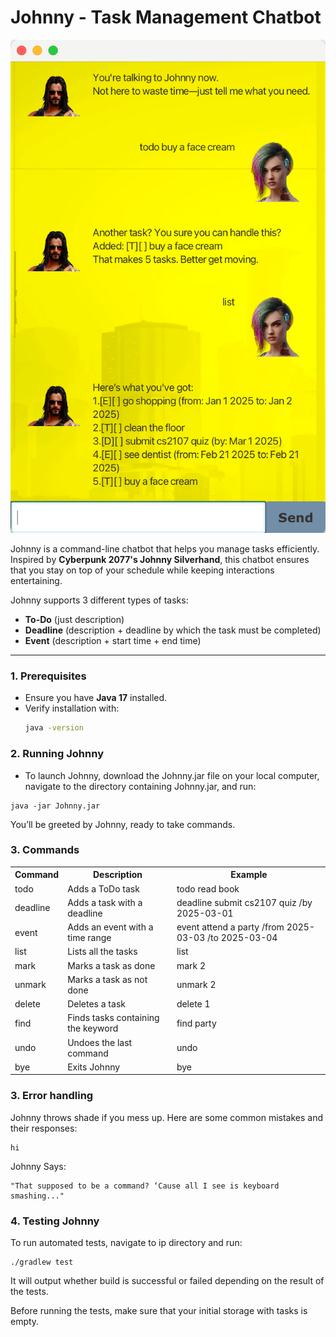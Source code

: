 # Johnny - Task Management Chatbot

![Ui.png](Ui.png)

Johnny is a command-line chatbot that helps you manage tasks efficiently. Inspired by **Cyberpunk 2077's Johnny Silverhand**, this chatbot ensures that you stay on top of your schedule while keeping interactions entertaining.

Johnny supports 3 different types of tasks:

* **To-Do** (just description)
* **Deadline** (description + deadline by which the task must be completed)
* **Event** (description + start time + end time)

---

### **1. Prerequisites**
- Ensure you have **Java 17** installed.
- Verify installation with:
  ```sh
  java -version

### **2. Running Johnny**
- To launch Johnny, download the Johnny.jar file on your local computer, navigate to the directory containing Johnny.jar, and run:
```angular2html
java -jar Johnny.jar
```
You’ll be greeted by Johnny, ready to take commands.

### **3. Commands**

<table>
  <tr>
    <th>Command</th>
    <th>Description</th>
    <th>Example</th>
  </tr>
  <tr>
    <td>todo</td>
    <td>Adds a ToDo task</td>
    <td>todo read book</td>
  </tr>
  <tr>
    <td>deadline</td>
    <td>Adds a task with a deadline</td>
    <td>deadline submit cs2107 quiz /by 2025-03-01</td>
  </tr>
  <tr>
    <td>event</td>
    <td>Adds an event with a time range</td>
    <td>event attend a party /from 2025-03-03 /to 2025-03-04</td>
  </tr>
  <tr>
    <td>list</td>
    <td>Lists all the tasks</td>
    <td>list</td>
  </tr>
  <tr>
      <td>mark</td>
      <td>Marks a task as done</td>
      <td>mark 2</td>
    </tr>
  <tr>
    <td>unmark</td>
    <td>Marks a task as not done</td>
    <td>unmark 2</td>
  </tr>
  <tr>
    <td>delete</td>
    <td>Deletes a task</td>
    <td>delete 1</td>
  </tr>
  <tr>
    <td>find</td>
    <td>Finds tasks containing the keyword</td>
    <td>find party</td>
  </tr>
  <tr>
    <td>undo</td>
    <td>Undoes the last command</td>
    <td>undo</td>
  </tr>
  <tr>
    <td>bye</td>
    <td>Exits Johnny</td>
    <td>bye</td>
  </tr>
</table>


### **3. Error handling**
Johnny throws shade if you mess up. Here are some common mistakes and their responses:
```angular2html
hi
```
Johnny Says:
```
"That supposed to be a command? ‘Cause all I see is keyboard smashing..."
```

### **4. Testing Johnny**
To run automated tests, navigate to ip directory and run:
```angular2html
./gradlew test
```
It will output whether build is successful or failed depending on the result of the tests.

Before running the tests, make sure that your initial storage with tasks is empty.


